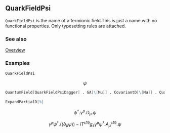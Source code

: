 ## QuarkFieldPsi

`QuarkFieldPsi` is the name of a fermionic field.This is just a name with no functional properties. Only typesetting rules are attached.

### See also

[Overview](Extra/FeynCalc.md)

### Examples

```mathematica
QuarkFieldPsi
```

$$\psi$$

```mathematica
QuantumField[QuarkFieldPsiDagger] . GA[\[Mu]] . CovariantD[\[Mu]] . QuantumField[QuarkFieldPsi] 
 
ExpandPartialD[%]
```

$$\psi ^{\dagger }.\bar{\gamma }^{\mu }.D_{\mu }.\psi$$

$$\bar{\gamma }^{\mu } \psi ^{\dagger }.\left(\left.(\partial _{\mu }\psi \right)\right)-i T^{\text{c19}} g_s \bar{\gamma }^{\mu } \psi ^{\dagger }.A_{\mu }^{\text{c19}}.\psi$$